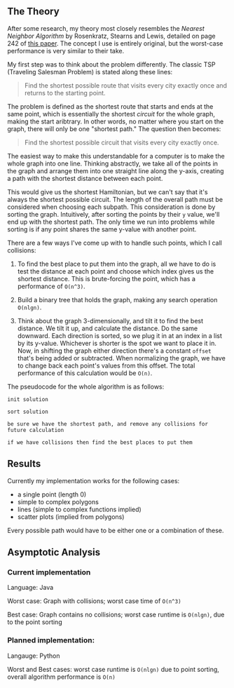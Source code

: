 ## The Theory

After some research, my theory most closely resembles the _Nearest Neighbor Algorithm_ by Rosenkratz, Stearns and Lewis, detailed on page 242 of [this paper](https://www.sciencedirect.com/science/article/pii/037722179290138Y).
The concept I use is entirely original, but the worst-case performance is very similar to their take.

My first step was to think about the problem differently. The classic TSP (Traveling Salesman Problem) is stated along these lines:

> Find the shortest possible route that visits every city exactly once and returns to the starting point.

The problem is defined as the shortest route that starts and ends at the same point, which is essentially the shortest _circuit_ for the whole graph, making the start aribtrary.
In other words, no matter where you start on the graph, there will only be one "shortest path."
The question then becomes:

> Find the shortest possible circuit that visits every city exactly once.

The easiest way to make this understandable for a computer is to make the whole graph into one line.
Thinking abstractly, we take all of the points in the graph and arrange them into one straight line along the y-axis,
creating a path with the shortest distance between each point.

This would give us the shortest Hamiltonian, but we can't say that it's always the shortest possible circuit.
The length of the overall path must be considered when choosing each subpath.
This consideration is done by sorting the graph.
Intuitively, after sorting the points by their `y` value, we'll end up with the shortest path.
The only time we run into problems while sorting is if any point shares the same y-value with another point.

There are a few ways I've come up with to handle such points, which I call collisions:

1. To find the best place to put them into the graph, all we have to do is test the distance at each point and choose which index gives us the shortest distance. This is brute-forcing the point, which has a performance of `O(n^3)`.

2. Build a binary tree that holds the graph, making any search operation `O(nlgn)`.

3. Think about the graph 3-dimensionally, and tilt it to find the best distance. We tilt it up, and calculate the distance. Do the same downward. Each direction is sorted, so we plug it in at an index in a list by its y-value. Whichever is shorter is the spot we want to place it in. Now, in shifting the graph either direction there's a constant `offset` that's being added or subtracted. When normalizing the graph, we have to change back each point's values from this offset. The total performance of this calculation would be `O(n)`.

The pseudocode for the whole algorithm is as follows:

    init solution
    
    sort solution
    
    be sure we have the shortest path, and remove any collisions for future calculation
    
    if we have collisions then find the best places to put them

## Results

Currently my implementation works for the following cases:

 - a single point (length 0)
 - simple to complex polygons
 - lines (simple to complex functions implied)
 - scatter plots (implied from polygons)

Every possible path would have to be either one or a combination of these.

## Asymptotic Analysis

### Current implementation

Language: Java

Worst case: Graph with collisions; worst case time of `O(n^3)`

Best case: Graph contains no collisions; worst case runtime is `O(nlgn)`, due to the point sorting

### Planned implementation:

Langauge: Python

Worst and Best cases: worst case runtime is `O(nlgn)` due to point sorting, overall algorithm performance is `O(n)`
